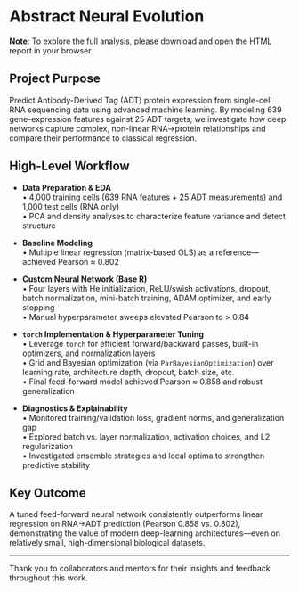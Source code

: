 # Abstract Neural Evolution  

**Note**: To explore the full analysis, please download and open the HTML report in your browser.

## Project Purpose

Predict Antibody-Derived Tag (ADT) protein expression from single-cell RNA sequencing data using advanced machine learning. By modeling 639 gene-expression features against 25 ADT targets, we investigate how deep networks capture complex, non-linear RNA→protein relationships and compare their performance to classical regression.

## High-Level Workflow

- **Data Preparation & EDA**  
  • 4,000 training cells (639 RNA features + 25 ADT measurements) and 1,000 test cells (RNA only)  
  • PCA and density analyses to characterize feature variance and detect structure  

- **Baseline Modeling**  
  • Multiple linear regression (matrix-based OLS) as a reference—achieved Pearson ≈ 0.802  

- **Custom Neural Network (Base R)**  
  • Four layers with He initialization, ReLU/swish activations, dropout, batch normalization, mini-batch training, ADAM optimizer, and early stopping  
  • Manual hyperparameter sweeps elevated Pearson to > 0.84  

- **`torch` Implementation & Hyperparameter Tuning**  
  • Leverage `torch` for efficient forward/backward passes, built-in optimizers, and normalization layers  
  • Grid and Bayesian optimization (via `ParBayesianOptimization`) over learning rate, architecture depth, dropout, batch size, etc.  
  • Final feed-forward model achieved Pearson ≈ 0.858 and robust generalization  

- **Diagnostics & Explainability**  
  • Monitored training/validation loss, gradient norms, and generalization gap  
  • Explored batch vs. layer normalization, activation choices, and L2 regularization  
  • Investigated ensemble strategies and local optima to strengthen predictive stability  

## Key Outcome

A tuned feed-forward neural network consistently outperforms linear regression on RNA→ADT prediction (Pearson 0.858 vs. 0.802), demonstrating the value of modern deep-learning architectures—even on relatively small, high-dimensional biological datasets.

---

Thank you to collaborators and mentors for their insights and feedback throughout this work.
